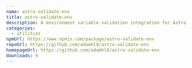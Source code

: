 ```yaml
---
name: astro-validate-env
title: astro-validate-env
description: A environment variable validation integration for Astro
categories:
  - utilities
npmUrl: https://www.npmjs.com/package/astro-validate-env
repoUrl: https://github.com/adamhl8/astro-validate-env
homepageUrl: https://github.com/adamhl8/astro-validate-env
downloads: 9
---
```

